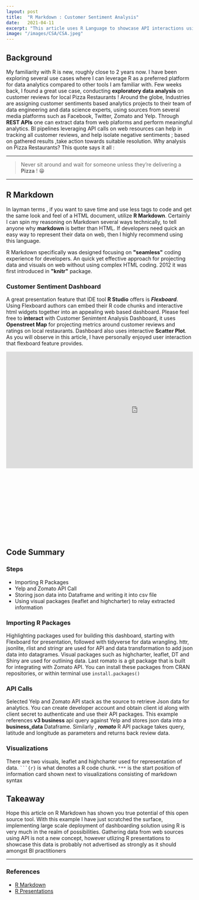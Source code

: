 ```yaml
---
layout: post
title:  "R Markdown : Customer Sentiment Analysis"
date:   2021-04-11
excerpt: "This article uses R Language to showcase API interactions using Markdown"
image: "/images/CSA/CSA.jpeg"
---
```


<h2>Background</h2>
<p>My familiarity with R is new, roughly close to 2 years now. I have been exploring several use cases where I can leverage R as a preferred platform for data analytics compared to other tools I am familiar with. Few weeks back, I found a great use case, conducting <b>exploratory data analysis</b> on customer reviews for local Pizza Restaurants ! Around the globe, Industries are assigning customer sentiments based analytics projects to their team of data engineering and data science experts, using sources from several media platforms such as Facebook, Twitter, Zomato and Yelp. Through <b>REST APIs</b> one can extract data from web plaforms and perform meaningful analytics. BI pipelines leveraging API calls on web resources can help in tracking all customer reviews, and help isolate negative sentiments ; based on gathered results ,take action towards suitable resolution. Why analysis on Pizza Restaurants? This quote says it all :</p>
<hr />  
<p>
    <blockquote>Never sit around and wait for someone unless they’re delivering a <b>Pizza</b> ! &#128513; </blockquote>
</p>
<hr />

<h2>R Markdown</h2>

<p> 
<span class="image right"><img src="{{ "/images/CSA/R Markdown.png" | absolute_url }}" alt="" /></span>In layman terms , if you want to save time and use less tags to code and get the same look and feel of a HTML document, utilize <b>R Markdown</b>. Certainly I can spin my reasoning on Markdown several ways technically, to tell anyone why <b>markdown</b> is better than HTML. If developers need quick an easy way to represent their data on web, then I highly recommend using this language.
</p>

<p> 
R Markdown specifically was designed focusing on <b>"seamless"</b> coding experience for developers. An quick yet effective approach for projecting data and visuals on web without using complex HTML coding. 2012 it was first introduced in <b>"knitr"</b> package.
</p>

<h3>Customer Sentiment Dashboard</h3>
<p>A great presentation feature that IDE tool <b>R Studio</b> offers is <i><b>Flexboard</b></i>. Using Flexboard authors can embed their R code chunks and interactive html widgets together into an appealing web based dashboard. Please feel free to <b>interact</b> with Customer Senimtent Analysis Dashboard, it uses <b>Openstreet Map</b> for projecting metrics around customer reviews and ratings on local restaurants. Dashboard also uses interactive <b>Scatter Plot</b>. As you will observe in this article, I have personally enjoyed user interaction that flexboard feature provides.</p>

<div style="overflow: hidden;position: relative; height:500px;"  >
      <iframe class="" rel="nofollow" style="height: 800px; width: 1800px; transform: scale(0.394167) !important; transform-origin: 0px 0px;" frameborder="0" scrolling="no" 
      src="https://abhi2020-ds.github.io/flexboard_examples/"></iframe></div>

<h2>Code Summary</h2>
<h3>Steps</h3>
<ul>
    <li>Importing R Packages</li>
    <li>Yelp and Zomato API Call</li>
    <li>Storing json data into Dataframe and writing it into csv file</li>
    <li>Using visual packages (leaflet and highcharter) to relay extracted information</li>
</ul>
<h3> Importing R Packages </h3>
<p>Highlighting packages used for building this dashboard, starting with Flexboard for presentation, followed with tidyverse for data wrangling. httr, jsonlite, rlist and stringr are used for API and data transformation to add json data into datagrames. Visual packages such as highcharter, leaflet, DT and Shiny are used for outlining data. Last romato is a git package that is built for integrating with Zomato API. You can install these packages from CRAN repositories, or within terminal use <code>install.packages()</code></p>
<script src="https://gist.github.com/abhi2020-ds/4e1d4bb2c0a3a705af2d9863eea24530.js"></script>

<h3> API Calls</h3>
<p>
Selected Yelp and Zomato API stack as the source to retrieve Json data for analytics. You can create developer account and obtain client id along with client secret to authenticate and use their API packages. This example references <b>v3 business</b> api query against Yelp and stores json data into a <b>business_data</b> Dataframe. Similarly , <i><b>romato </b></i> R API package takes query, latitude and longitude as parameters and returns back review data.
</p>
<script src="https://gist.github.com/abhi2020-ds/7b2e3e88e40ac5701b1b1d69c279cf6b.js"></script>

<h3>Visualizations</h3>
<p>There are two visuals, leaflet and highcharter used for representation of data. <code>```{r}</code> is what denotes a R code chunk. <code>***</code> is the start position of information card shown next to visualizations consisting of markdown syntax</p>
<script src="https://gist.github.com/abhi2020-ds/d25e500c151df923c67d3b48aed5a342.js"></script>

<h2>Takeaway</h2>
<p>Hope this article on R Markdown has shown you true potential of this open source tool. With this example I have just scratched the surface, implementing large scale deployment of dashboarding solution using R is very much in the realm of possibilities. Gathering data from web sources using API is not a new concept, however utlizing R presentations to showcase this data is probably not advertised as strongly as it should amongst BI practitioners</p>

<hr /> 
<div class="row">
    <div class="6u 12u$(small)">
        <h3>References</h3>
        <ul>
            <li><a href="https://bookdown.org/yihui/rmarkdown/">R Markdown</a></li>
            <li><a href="https://support.rstudio.com/hc/en-us/articles/200486468-Authoring-R-Presentations">R Presentations</a></li>
        </ul>
    </div>
    </div>
